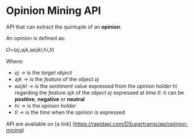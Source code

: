 # Opinion Mining API

API that can extract the quintuple of an **opinion**:

An opinion is defined as:

𝑂=(𝑜𝑗,𝑎𝑗𝑘,𝑠𝑜𝑖𝑗𝑘𝑙,ℎ𝑖,𝑡𝑙)

Where:
- 𝑜𝑗 → is the *target object*
- 𝑎𝑗𝑘 → is the *feature* of the object 𝑜𝑗
- 𝑠𝑜𝑖𝑗𝑘𝑙 → is the *sentiment* value expressed from the *opinion holder* ℎ𝑖 regarding the *feature* 𝑎𝑗𝑘 of the *object* 𝑜𝑗 expressed at *time* 𝑡𝑙: it can be **positive**, **negative** or **neutral**
- ℎ𝑖 → is the *opinion holder*
- 𝑡𝑙 → is the *time* when the opinion is expressed

API are available on [a link] (https://rapidapi.com/DSupertramp/api/opinion-mining)

